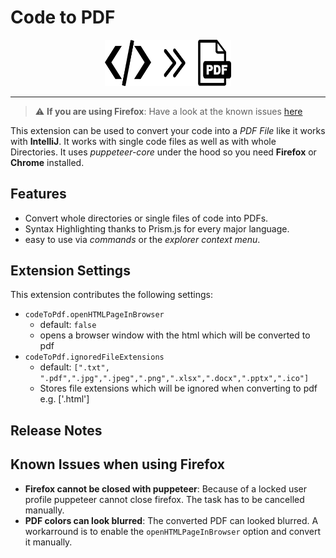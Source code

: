 # Code to PDF

<p align="center">
<img width="40%" src="images/CodeToPdfLogo.png">
<hr/>
</p>

> :warning: **If you are using Firefox**: Have a look at the known issues [here](#known-issues-when-using-firefox)

This extension can be used to convert your code into a _PDF File_ like it works with **IntelliJ**. It works with single code files as well as with whole Directories. It uses _puppeteer-core_ under the hood so you need **Firefox** or **Chrome** installed.

## Features

- Convert whole directories or single files of code into PDFs.
- Syntax Highlighting thanks to Prism.js for every major language.
- easy to use via _commands_ or the _explorer context menu_.

## Extension Settings

This extension contributes the following settings:

- `codeToPdf.openHTMLPageInBrowser`
  - default: `false`
  - opens a browser window with the html which will be converted to pdf
- `codeToPdf.ignoredFileExtensions`
  - default: `[".txt", ".pdf",".jpg",".jpeg",".png",".xlsx",".docx",".pptx",".ico"]`
  - Stores file extensions which will be ignored when converting to pdf e.g. ['.html']

## Release Notes

## Known Issues when using Firefox

- **Firefox cannot be closed with puppeteer**: Because of a locked user profile puppeteer cannot close firefox. The task has to be cancelled manually.
- **PDF colors can look blurred**: The converted PDF can looked blurred. A workarround is to enable the `openHTMLPageInBrowser` option and convert it manually.
